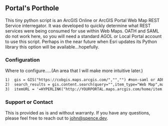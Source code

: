 ## Portal's Porthole

This tiny python script is an ArcGIS Online or ArcGIS Portal Web Map REST Service interregator.  It was developed to quickly determine what REST services were being consumed for use within Web Maps.  OATH and SAML do not work here, so you will need a standard AGOL or Local Portal account to use this script.  Perhaps in the near future when Esri updates its Python library this option will be available...hopefully.

### Configuration

Where to configure.....(An area that I will make more intuitive later.)

```markdown
1)  gis = GIS("https://cobgis.maps.arcgis.com/","","") #non-saml or ADFS user name, #password
2)  search_results = gis.content.search(query="",item_type="Web Map",max_items=100000)
3)  itemURL = '=HYPERLINK("http://YOURPORTAL.maps.arcgis.com/home/item.html?id={0}","Launch Map")'.format(result.itemid)
```
### Support or Contact

This is provided as is and without warranty.  If you have any questions, please feel free to reach out to john@spence.dev.
